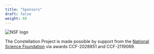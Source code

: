 ```yaml
---
title: "Sponsors"
draft: false
weight: 60
---
```


![NSF logo](/img/nsf.png?width=50&height=50)

The Constellation Project is made possible by support from the [National Science Foundation](https://nsf.gov) via awards CCF-2028851 and CCF-2119069.
